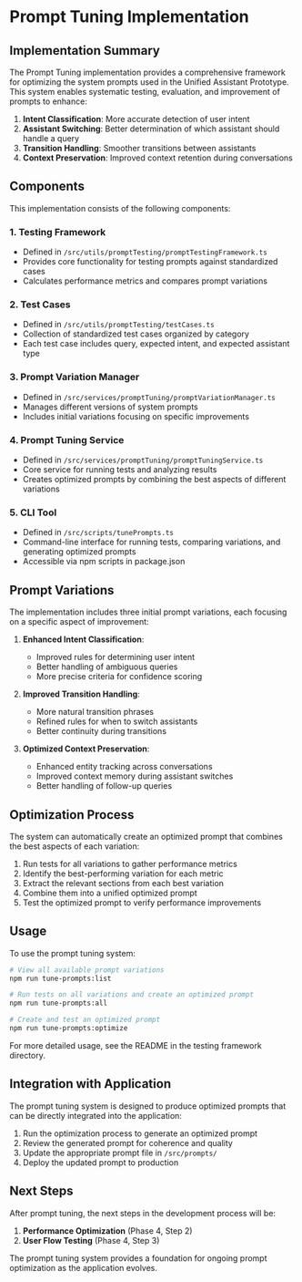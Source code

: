# Prompt Tuning Implementation

## Implementation Summary

The Prompt Tuning implementation provides a comprehensive framework for optimizing the system prompts used in the Unified Assistant Prototype. This system enables systematic testing, evaluation, and improvement of prompts to enhance:

1. **Intent Classification**: More accurate detection of user intent
2. **Assistant Switching**: Better determination of which assistant should handle a query
3. **Transition Handling**: Smoother transitions between assistants
4. **Context Preservation**: Improved context retention during conversations

## Components

This implementation consists of the following components:

### 1. Testing Framework

- Defined in `/src/utils/promptTesting/promptTestingFramework.ts`
- Provides core functionality for testing prompts against standardized cases
- Calculates performance metrics and compares prompt variations

### 2. Test Cases

- Defined in `/src/utils/promptTesting/testCases.ts`
- Collection of standardized test cases organized by category
- Each test case includes query, expected intent, and expected assistant type

### 3. Prompt Variation Manager

- Defined in `/src/services/promptTuning/promptVariationManager.ts`
- Manages different versions of system prompts
- Includes initial variations focusing on specific improvements

### 4. Prompt Tuning Service

- Defined in `/src/services/promptTuning/promptTuningService.ts`
- Core service for running tests and analyzing results
- Creates optimized prompts by combining the best aspects of different variations

### 5. CLI Tool

- Defined in `/src/scripts/tunePrompts.ts`
- Command-line interface for running tests, comparing variations, and generating optimized prompts
- Accessible via npm scripts in package.json

## Prompt Variations

The implementation includes three initial prompt variations, each focusing on a specific aspect of improvement:

1. **Enhanced Intent Classification**:
   - Improved rules for determining user intent
   - Better handling of ambiguous queries
   - More precise criteria for confidence scoring

2. **Improved Transition Handling**:
   - More natural transition phrases
   - Refined rules for when to switch assistants
   - Better continuity during transitions

3. **Optimized Context Preservation**:
   - Enhanced entity tracking across conversations
   - Improved context memory during assistant switches
   - Better handling of follow-up queries

## Optimization Process

The system can automatically create an optimized prompt that combines the best aspects of each variation:

1. Run tests for all variations to gather performance metrics
2. Identify the best-performing variation for each metric
3. Extract the relevant sections from each best variation
4. Combine them into a unified optimized prompt
5. Test the optimized prompt to verify performance improvements

## Usage

To use the prompt tuning system:

```bash
# View all available prompt variations
npm run tune-prompts:list

# Run tests on all variations and create an optimized prompt
npm run tune-prompts:all

# Create and test an optimized prompt
npm run tune-prompts:optimize
```

For more detailed usage, see the README in the testing framework directory.

## Integration with Application

The prompt tuning system is designed to produce optimized prompts that can be directly integrated into the application:

1. Run the optimization process to generate an optimized prompt
2. Review the generated prompt for coherence and quality
3. Update the appropriate prompt file in `/src/prompts/`
4. Deploy the updated prompt to production

## Next Steps

After prompt tuning, the next steps in the development process will be:

1. **Performance Optimization** (Phase 4, Step 2)
2. **User Flow Testing** (Phase 4, Step 3)

The prompt tuning system provides a foundation for ongoing prompt optimization as the application evolves.